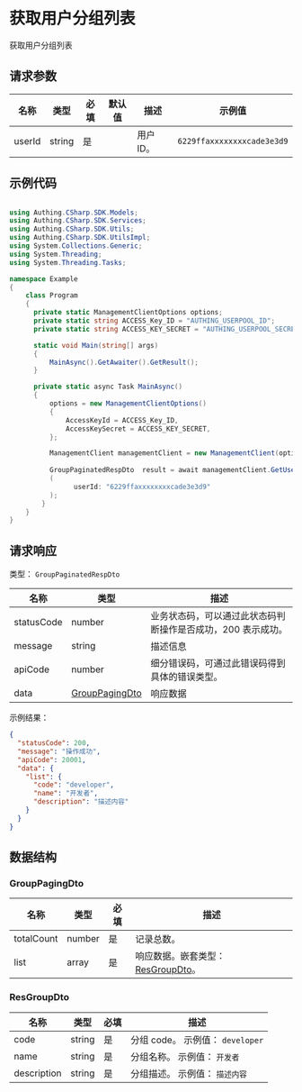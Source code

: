 # 获取用户分组列表

<!--
  警告⚠️：
  不要直接修改该文档，
  https://github.com/Authing/authing-docs-factory
  使用该项目进行生成
-->

<LastUpdated />

获取用户分组列表

## 请求参数

| 名称 | 类型 | 必填 | 默认值 | 描述 | 示例值 |
| ---- | ---- | ---- | ---- | ---- | ---- |
| userId | string  | 是 |  | 用户 ID。  | `6229ffaxxxxxxxxcade3e3d9` |


## 示例代码

```csharp

using Authing.CSharp.SDK.Models;
using Authing.CSharp.SDK.Services;
using Authing.CSharp.SDK.Utils;
using Authing.CSharp.SDK.UtilsImpl;
using System.Collections.Generic;
using System.Threading;
using System.Threading.Tasks;

namespace Example
{
    class Program
    {
      private static ManagementClientOptions options;
      private static string ACCESS_Key_ID = "AUTHING_USERPOOL_ID";
      private static string ACCESS_KEY_SECRET = "AUTHING_USERPOOL_SECRET";

      static void Main(string[] args)
      {
          MainAsync().GetAwaiter().GetResult();
      }

      private static async Task MainAsync()
      {
          options = new ManagementClientOptions()
          {
              AccessKeyId = ACCESS_Key_ID,
              AccessKeySecret = ACCESS_KEY_SECRET,
          };

          ManagementClient managementClient = new ManagementClient(options);
        
          GroupPaginatedRespDto  result = await managementClient.GetUserGroups
          (             
                userId: "6229ffaxxxxxxxxcade3e3d9"
          );
        }
    }
}

```



## 请求响应

类型： `GroupPaginatedRespDto`

| 名称 | 类型 | 描述 |
| ---- | ---- | ---- |
| statusCode | number | 业务状态码，可以通过此状态码判断操作是否成功，200 表示成功。 |
| message | string | 描述信息 |
| apiCode | number | 细分错误码，可通过此错误码得到具体的错误类型。 |
| data | <a href="#GroupPagingDto">GroupPagingDto</a> | 响应数据 |



示例结果：

```json
{
  "statusCode": 200,
  "message": "操作成功",
  "apiCode": 20001,
  "data": {
    "list": {
      "code": "developer",
      "name": "开发者",
      "description": "描述内容"
    }
  }
}
```

## 数据结构


### <a id="GroupPagingDto"></a> GroupPagingDto

| 名称 | 类型 | 必填 | 描述 |
| ---- |  ---- | ---- | ---- |
| totalCount | number | 是 | 记录总数。   |
| list | array | 是 | 响应数据。嵌套类型：<a href="#ResGroupDto">ResGroupDto</a>。   |


### <a id="ResGroupDto"></a> ResGroupDto

| 名称 | 类型 | 必填 | 描述 |
| ---- |  ---- | ---- | ---- |
| code | string | 是 | 分组 code。 示例值： `developer`  |
| name | string | 是 | 分组名称。 示例值： `开发者`  |
| description | string | 是 | 分组描述。 示例值： `描述内容`  |


